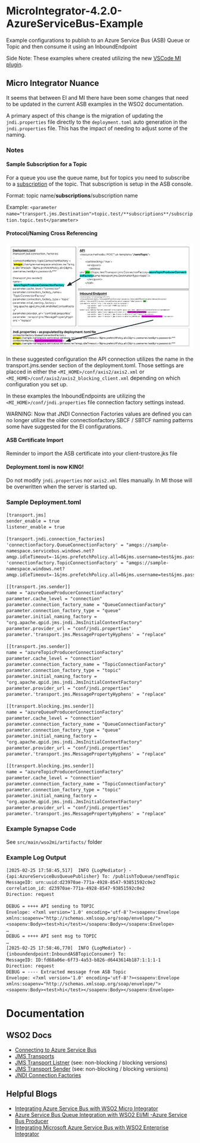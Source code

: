 # MicroIntegrator-4.2.0-AzureServiceBus-Example
Example configurations to publish to an Azure Service Bus (ASB) Queue or Topic and then consume it using an InboundEndpoint

Side Note: These examples where created utilizing the new [VSCode MI plugin](https://marketplace.visualstudio.com/items?itemName=WSO2.micro-integrator).

## Micro Integrator Nuance
It seems that between EI and MI there have been some changes that need to be updated in the current ASB examples in the WSO2 documentation.

A primary aspect of this change is the migration of updating the `jndi.properties` file directly to the `deployment.toml` auto generation in the `jndi.properties` file. This has the impact of needing to adjust some of the naming.

### Notes
#### Sample Subscription for a Topic
For a queue you use the queue name, but for topics you need to subscribe to a [subscription](https://learn.microsoft.com/en-us/azure/templates/microsoft.servicebus/namespaces/topics/subscriptions?pivots=deployment-language-bicep) of the topic. That subscription is setup in the ASB console.

Format: topic name/**subscriptions**/subscription name

Example: `<parameter name="transport.jms.Destination">topic.test/**subscriptions**/subscription.topic.test</parameter>`

#### Protocol/Naming Cross Referencing
![ASB Sample Protocol Names](images/ASB%20Sample%20Protocol%20Names.png)

In these suggested configuration the API connection utilizes the name in the transport.jms.sender section of the deployment.toml. Those settings are placced in either the `<MI_HOME>/conf/axis2/axis2.xml` or `<MI_HOME>/conf/axis2/axis2_blocking_client.xml` depending on which configuration you set up.

In these examples the InboundEndpoints are utilizing the `<MI_HOME>/conf/jndi.properties` file connection factory settings instead.

WARNING: Now that JNDI Connection Factories values are defined you can no longer utilize the older connectionfactory.SBCF / SBTCF naming patterns some have suggested for the EI configurations.

#### ASB Certificate Import
Reminder to import the ASB certificate into your client-trustore.jks file

#### Deployment.toml is now KING!
Do not modify `jndi.properties` nor `axis2.xml` files manually. In MI those will be overwritten when the server is started up.

### Sample Deployment.toml
```
[transport.jms]
sender_enable = true
listener_enable = true
 
[transport.jndi.connection_factories]
'connectionfactory.QueueConnectionFactory' = "amqps://sample-namespace.servicebus.windows.net?amqp.idleTimeout=-1&jms.prefetchPolicy.all=0&jms.username=test&jms.password=***"
'connectionfactory.TopicConnectionFactory' = "amqps://sample-namespace.windows.net?amqp.idleTimeout=-1&jms.prefetchPolicy.all=0&jms.username=test&jms.password=***"

[[transport.jms.sender]]
name = "azureQueueProducerConnectionFactory"
parameter.cache_level = "connection"
parameter.connection_factory_name = "QueueConnectionFactory"
parameter.connection_factory_type = "queue"
parameter.initial_naming_factory = "org.apache.qpid.jms.jndi.JmsInitialContextFactory"
parameter.provider_url = "conf/jndi.properties"
parameter.'transport.jms.MessagePropertyHyphens' = "replace"

[[transport.jms.sender]]
name = "azureTopicProducerConnectionFactory"
parameter.cache_level = "connection"
parameter.connection_factory_name = "TopicConnectionFactory"
parameter.connection_factory_type = "topic"
parameter.initial_naming_factory = "org.apache.qpid.jms.jndi.JmsInitialContextFactory"
parameter.provider_url = "conf/jndi.properties"
parameter.'transport.jms.MessagePropertyHyphens' = "replace"

[[transport.blocking.jms.sender]]
name = "azureQueueProducerConnectionFactory"
parameter.cache_level = "connection"
parameter.connection_factory_name = "QueueConnectionFactory"
parameter.connection_factory_type = "queue"
parameter.initial_naming_factory = "org.apache.qpid.jms.jndi.JmsInitialContextFactory"
parameter.provider_url = "conf/jndi.properties"
parameter.'transport.jms.MessagePropertyHyphens' = "replace"

[[transport.blocking.jms.sender]]
name = "azureTopicProducerConnectionFactory"
parameter.cache_level = "connection"
parameter.connection_factory_name = "TopicConnectionFactory"
parameter.connection_factory_type = "topic"
parameter.initial_naming_factory = "org.apache.qpid.jms.jndi.JmsInitialContextFactory"
parameter.provider_url = "conf/jndi.properties"
parameter.'transport.jms.MessagePropertyHyphens' = "replace"
```

### Example Synapse Code
See `src/main/wso2mi/artifacts/` folder


### Example Log Output
```
[2025-02-25 17:58:45,517]  INFO {LogMediator} - {api:AzureServiceBusQueuePublisher} To: /publishToQueue/sendTopic
MessageID: urn:uuid:d23970ae-771a-4928-8547-93851592c0e2
correlation_id: d23970ae-771a-4928-8547-93851592c0e2
Direction: request

DEBUG = ++++ API sending to TOPIC
Envelope: <?xml version='1.0' encoding='utf-8'?><soapenv:Envelope xmlns:soapenv="http://schemas.xmlsoap.org/soap/envelope/"><soapenv:Body><test>hi</test></soapenv:Body></soapenv:Envelope>
…
DEBUG = ++++ API sent msg to TOPIC
…
[2025-02-25 17:58:46,770]  INFO {LogMediator} - {inboundendpoint:InboundASBTopicConsumer} To:
MessageID: ID:fd68a06e-6f73-4a53-b826-d6443614b187:1:1:1-1
Direction: request
DEBUG = ---- Extracted message from ASB Topic
Envelope: <?xml version='1.0' encoding='utf-8'?><soapenv:Envelope xmlns:soapenv="http://schemas.xmlsoap.org/soap/envelope/"><soapenv:Body><test>hi</test></soapenv:Body></soapenv:Envelope>
```

# Documentation

## WSO2 Docs
- [Connecting to Azure Service Bus](https://apim.docs.wso2.com/en/4.2.0/install-and-setup/setup/mi-setup/brokers/configure-with-azureservicebus/)
- [JMS Transports](https://apim.docs.wso2.com/en/4.2.0/install-and-setup/setup/mi-setup/transport_configurations/configuring-transports/#configuring-the-jms-transport)
- [JMS Transport Listner](https://apim.docs.wso2.com/en/4.2.0/reference/config-catalog-mi/#jms-transport-listener-non-blocking-mode) (see: non-blocking / blocking versions)
- [JMS Transport Sender](https://apim.docs.wso2.com/en/4.2.0/reference/config-catalog-mi/#jms-transport-sender-non-blocking-mode) (see: non-blocking / blocking versions)
- [JNDI Connection Factories](https://apim.docs.wso2.com/en/4.2.0/reference/config-catalog-mi/#jndi-connection-factories)

## Helpful Blogs

- [Integrating Azure Service Bus with WSO2 Micro Integrator](https://medium.com/@pasindugunarathna34/integrating-azure-service-bus-with-wso2-micro-integrator-6c2eb2a69a57)
- [Azure Service Bus Queue Integration with WSO2 EI/MI -Azure Service Bus Producer](https://medium.com/@cvr4314/azure-service-bus-queue-integration-with-wso2-ei-mi-azure-service-bus-producer-f25b21e16a59)
- [Integrating Microsoft Azure Service Bus with WSO2 Enterprise Integrator](https://medium.com/@shefandarren.173/integrating-microsoft-azure-service-bus-with-wso2-enterprise-integrator-b504895ccfe6)


